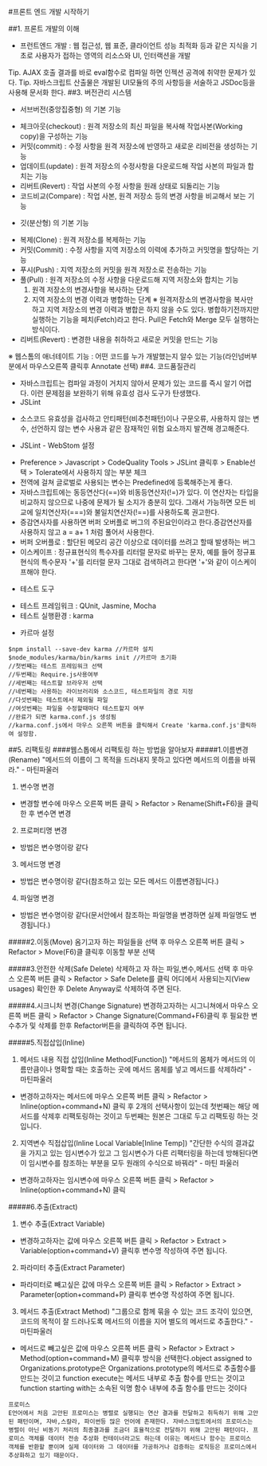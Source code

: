 #프론트 엔드 개발 시작하기

##1. 프론트 개발의 이해
* 프런트엔드 개발 : 웹 접근성, 웹 표준, 클라이언트 성능 최적화 등과 같은 지식을 기초로 사용자가 접하는 영역의 리소스와 UI, 인터랙션을 개발

Tip. AJAX 호출 결과를 바로 eval함수로 컴파일 하면 인젝션 공격에 취약한 문제가 있다.
Tip. 자바스크립트 산출물은 개발된 UI모듈의 주의 사항등을 서술하고 JSDoc등을 사용해 문서화 한다.
##3. 버전관리 시스템
 * 서브버전(중앙집중형) 의 기본 기능 
  - 체크아웃(checkout) : 원격 저장소의 최신 파일을 복사해 작업사본(Working copy)을 구성하는 기능
  - 커밋(commit) : 수정 사항을 원격 저장소에 반영하고 새로운 리비전을 생성하는 기능
  - 업데이트(update) : 원격 저장소의 수정사항을 다운로드해 작업 사본의 파일과 합치는 기능
  - 리버트(Revert) : 작업 사본의 수정 사항을 원래 상태로 되돌리는 기능
  - 코드비교(Compare) : 작업 사본, 원격 저장소 등의 변경 사항을 비교해서 보는 기능
 * 깃(분산형) 의 기본 기능
  - 복제(Clone) : 원격 저장소를 복제하는 기능
  - 커밋(Commit) : 수정 사항을 지역 저장소의 이력에 추가하고 커밋명을 할당하는 기능
  - 푸시(Push) : 지역 저장소의 커밋을 원격 저장소로 전송하는 기능
  - 풀(Pull) : 원격 저장소의 수정 사항을 다운로드해 지역 저장소와 합치는 기능
    1) 원격 저장소의 변경사항을 복사하는 단계
    2) 지역 저장소의 변경 이력과 병합하는 단계
    ※ 원격저장소의 변경사항을 복사만 하고 지역 저장소의 변경 이력과 병합은 하지 않을 수도 있다.
       병합하기전까지만 실행하는 기능을 페치(Fetch)라고 한다. Pull은 Fetch와 Merge 모두 실행하는 방식이다.
  - 리버트(Revert) : 변경한 내용을 취하하고 새로운 커밋을 만드는 기능

※ 웹스톰의 애너테이트 기능 : 어떤 코드를 누가 개발했는지 알수 있는 기능(라인넘버부분에서 마우스오른쪽 클릭후 Annotate 선택)
##4. 코드품질관리
 * 자바스크립트는 컴파일 과정이 거치지 않아서 문제가 있는 코드를 즉시 알기 어렵다. 이런 문제점을 보완하기 위해 유효성 검사 도구가 탄생했다.
 * JSLint
  - 소스코드 유효성을 검사하고 안티패턴(비추천패턴)이나 구문오류, 사용하지 않는 변수, 선언하지 않는 변수 사용과 같은 잠재적인 위험 요소까지 발견해 경고해준다.
 * JSLint - WebStom 설정
  - Preference > Javascript > CodeQuality Tools > JSLint 클릭후 > Enable선택 > Tolerate에서 사용하지 않는 부분 체크
  - 전역에 걸쳐 글로벌로 사용되는 변수는 Predefined에 등록해주는게 좋다.
  - 자바스크립트에는 동등연산다(==)와 비동등연산자(!=)가 있다. 이 연산자는 타입을 비교하지 않으므로 나중에 문제가 될 소지가 충분히 있다. 그래서 가능하면 모든 비교에 일치연산자(=\=\=)와 불일치연산자(!\=\=)를 사용하도록 권고한다.
  - 증감연사자를 사용하면 버퍼 오버플로 버그의 주된요인이라고 한다.증감연산자를 사용하지 않고 a = a+ 1 처럼 풀어서 사용한다.
  - 버퍼 오버플로 : 할단된 메모리 공간 이상으로 데이터를 쓰려고 할때 발생하는 버그
  - 이스케이프 : 정규표현식의 특수자를 리터럴 문자로 바꾸는 문자, 예를 들어 정규표현식의 특수문자 '+'를 리터럴 문자 그대로 검색하려고 한다면 '\+'와 같이 이스케이프해야 한다.

 * 테스트 도구
  - 테스트 프레임워크 : QUnit, Jasmine, Mocha
  - 테스트 실행환경 : karma
 * 카르마 설정
```
$npm install --save-dev karma //카르마 설치
$node_modules/karma/bin/karms init //카르마 초기화
//첫번째는 테스트 프레임워크 선택
//두번째는 Require.js사용여부
//세번째는 테스트할 브라우저 선택
//네번째는 사용하는 라이브러리와 소스코드, 테스트파일의 경로 지정
//다섯번째는 테스트에서 제외될 파일
//여섯번째는 파일을 수정할때마다 테스트할지 여부
//완료가 되면 karma.conf.js 생성됨
//karma.conf.js에서 마우스 오른쪽 버튼을 클릭해서 Create 'karma.conf.js'클릭하여 설정함.
```

##5. 리팩토링
####웹스톱에서 리팩토링 하는 방법을 알아보자
#####1.이름변경(Rename)
"메서드의 이름이 그 목적을 드러내지 못하고 있다면 메서드의 이름을 바꿔라." - 마틴파울러

1) 변수명 변경
- 변경할 변수에 마우스 오른쪽 버튼 클릭 > Refactor > Rename(Shift+F6)을 클릭 한 후 변수면 변경

2) 프로퍼티명 변경
- 방법은 변수명이랑 같다

3) 메서드명 변경
- 방법은 변수명이랑 같다(참조하고 있는 모든 메서드 이름변경됩니다.)

4) 파일명 변경
- 방법은 변수명이랑 같다(문서안에서 참조하는 파일명을 변경하면 실제 파일명도 변경됩니다.)

#####2.이동(Move)
옴기고자 하는 파일들을 선택 후 마우스 오른쪽 버튼 클릭 > Refactor > Move(F6)클 클릭후 이동할 부분 선택

#####3.안전한 삭제(Safe Delete)
삭제하고 자 하는 파일,변수,메서드 선택 후 마우스 오른쪽 버튼 클릭 > Refactor > Safe Delete를 클릭 어디에서 사용되는지(View usages) 확인한 후 Delete Anyway로 삭제하여 주면 된다.

#####4.시크니처 변경(Change Signature)
변경하고자하는 시그니쳐에서 마우스 오른쪽 버튼 클릭 > Refactor > Change Signature(Command+F6)클릭 후 필요한 변수추가 및 삭제를 한후 Refactor버튼을 클릭하여 주면 됩니다.

#####5.직접삽입(Inline)
1) 메서드 내용 직접 삽입(Inline Method[Function])
"메서드의 몸체가 메서드의 이름만큼이나 명확할 때는 호출하는 곳에 메서드 몸체를 넣고 메서드를 삭제하라" - 마틴파울러
- 변경하고하자는 메서드에 마우스 오른쪽 버튼 클릭 > Refactor > Inline(option+command+N) 클릭 후 2개의 선택사항이 있는데 첫번째는 해당 메서드를 삭제후 리팩토링하는 것이고 두번째는 원본은 그대로 두고 리팩토링 하는 것입니다.

2) 지역변수 직접삽입(Inline Local Variable[Inline Temp])
"간단한 수식의 결과값을 가지고 있는 임시변수가 있고 그 임시변수가 다른 리팩터링을 하는데 방해된다면 이 임시변수를 참조하는 부분을 모두 원래의 수식으로 바꿔라" - 마틴 파울러
- 변경하고하자는 임시변수에 마우스 오른쪽 버튼 클릭 > Refactor > Inline(option+command+N) 클릭

#####6.추출(Extract)
1) 변수 추출(Extract Variable)
- 변경하고하자는 값에 마우스 오른쪽 버튼 클릭 > Refactor > Extract > Variable(option+command+V) 클릭후 변수명 작성하여 주면 됩니다.
2) 파라미터 추출(Extract Parameter)
- 파라미터로 빼고싶은 값에 마우스 오른쪽 버튼 클릭 > Refactor > Extract > Parameter(option+command+P) 클릭후 변수명 작성하여 주면 됩니다.
3) 메서드 추출(Extract Method)
"그룹으로 함께 묶을 수 있는 코드 조각이 있으면, 코드의 목적이 잘 드러나도록 메서드의 이름을 지어 별도의 메서드로 추출한다." - 마틴파울러
- 메서드로 빼고싶은 값에 마우스 오른쪽 버튼 클릭 > Refactor > Extract > Method(option+command+M) 클릭후 방식을 선택한다.object assigned to Organizations.prototype은 Organizations.prototype의 메서드로 추출함수를 만드는 것이고 function execute는 메서드 내부로 추출 함수를 만드는 것이고 function starting with는 소속된 익명 함수 내부에 추출 함수를 만드는 것이다

```
프로미스
E언어에서 처음 고안된 프로미스는 병렬로 실행되는 연산 결과를 전달하고 취득하기 위해 고안된 패턴이며, 자바,스칼라, 파이썬등 많은 언어에 존재한다. 자바스크립트에서의 프로미스는 병렬이 아닌 비동기 처리의 최종결과를 조금더 효율적으로 전달하기 위해 고안된 패턴이다. 프로미스 객체를 데이터 전송 추상화 컨테이너라고도 하는데 이유는 메서드나 함수는 프로미스 객체를 반환할 뿐이며 실제 데이터와 그 데이터를 가공하거나 검증하는 로직등은 프로미스에서 추상화하고 있기 때문이다.
```































